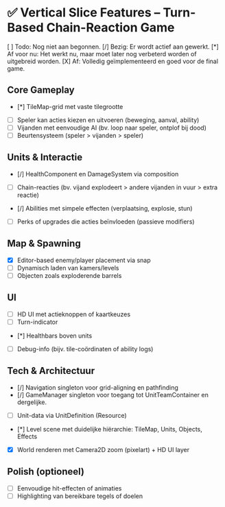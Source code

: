 # ✅ Vertical Slice Features – Turn-Based Chain-Reaction Game

[ ] Todo: Nog niet aan begonnen.
[/] Bezig: Er wordt actief aan gewerkt.
[*] Af voor nu: Het werkt nu, maar moet later nog verbeterd worden of uitgebreid worden.
[X] Af: Volledig geïmplementeerd en goed voor de final game.

## Core Gameplay
- [*] TileMap-grid met vaste tilegrootte
- [ ] Speler kan acties kiezen en uitvoeren (beweging, aanval, ability)
- [ ] Vijanden met eenvoudige AI (bv. loop naar speler, ontplof bij dood)
- [ ] Beurtensysteem (speler > vijanden > speler)

## Units & Interactie
- [/] HealthComponent en DamageSystem via composition
- [ ] Chain-reacties (bv. vijand explodeert > andere vijanden in vuur > extra reactie)
- [/] Abilities met simpele effecten (verplaatsing, explosie, stun)
- [ ] Perks of upgrades die acties beïnvloeden (passieve modifiers)

## Map & Spawning
- [X] Editor-based enemy/player placement via snap
- [ ] Dynamisch laden van kamers/levels
- [ ] Objecten zoals exploderende barrels

## UI
- [ ] HD UI met actieknoppen of kaartkeuzes
- [ ] Turn-indicator
- [*] Healthbars boven units
- [ ] Debug-info (bijv. tile-coördinaten of ability logs)

## Tech & Architectuur
- [/] Navigation singleton voor grid-aligning en pathfinding
- [/] GameManager singleton voor toegang tot UnitTeamContainer en dergelijke.
- [ ] Unit-data via UnitDefinition (Resource)
- [*] Level scene met duidelijke hiërarchie: TileMap, Units, Objects, Effects
- [X] World renderen met Camera2D zoom (pixelart) + HD UI layer

## Polish (optioneel)
- [ ] Eenvoudige hit-effecten of animaties
- [ ] Highlighting van bereikbare tegels of doelen
